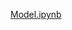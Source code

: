 [Model.ipynb](https://drive.google.com/drive/folders/1872zZ1zrpHu_SAuksSLpf9gw7f9czpTd?usp=drive_link)
